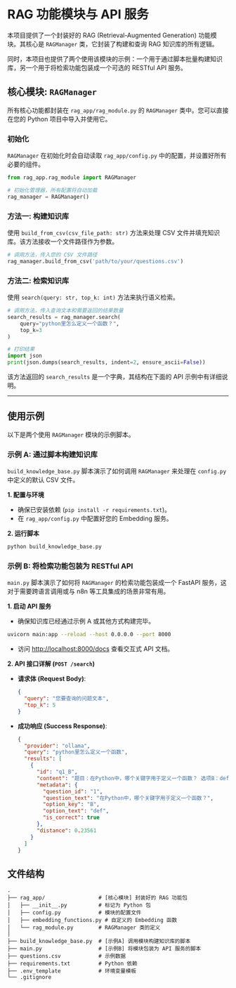 # RAG 功能模块与 API 服务

本项目提供了一个封装好的 RAG (Retrieval-Augmented Generation) 功能模块。其核心是 `RAGManager` 类，它封装了构建和查询 RAG 知识库的所有逻辑。

同时，本项目也提供了两个使用该模块的示例：一个用于通过脚本批量构建知识库，另一个用于将检索功能包装成一个可选的 RESTful API 服务。

## 核心模块: `RAGManager`

所有核心功能都封装在 `rag_app/rag_module.py` 的 `RAGManager` 类中。您可以直接在您的 Python 项目中导入并使用它。

### 初始化

`RAGManager` 在初始化时会自动读取 `rag_app/config.py` 中的配置，并设置好所有必要的组件。

```python
from rag_app.rag_module import RAGManager

# 初始化管理器，所有配置将自动加载
rag_manager = RAGManager()
```

### 方法一: 构建知识库

使用 `build_from_csv(csv_file_path: str)` 方法来处理 CSV 文件并填充知识库。该方法接收一个文件路径作为参数。

```python
# 调用方法，传入您的 CSV 文件路径
rag_manager.build_from_csv('path/to/your/questions.csv')
```

### 方法二: 检索知识库

使用 `search(query: str, top_k: int)` 方法来执行语义检索。

```python
# 调用方法，传入查询文本和需要返回的结果数量
search_results = rag_manager.search(
    query="python里怎么定义一个函数？", 
    top_k=3
)

# 打印结果
import json
print(json.dumps(search_results, indent=2, ensure_ascii=False))
```
该方法返回的 `search_results` 是一个字典，其结构在下面的 API 示例中有详细说明。

---

## 使用示例

以下是两个使用 `RAGManager` 模块的示例脚本。

### 示例 A: 通过脚本构建知识库

`build_knowledge_base.py` 脚本演示了如何调用 `RAGManager` 来处理在 `config.py` 中定义的默认 CSV 文件。

**1. 配置与环境**
   - 确保已安装依赖 (`pip install -r requirements.txt`)。
   - 在 `rag_app/config.py` 中配置好您的 Embedding 服务。

**2. 运行脚本**
   ```bash
   python build_knowledge_base.py
   ```

### 示例 B: 将检索功能包装为 RESTful API

`main.py` 脚本演示了如何将 `RAGManager` 的检索功能包装成一个 FastAPI 服务，这对于需要跨语言调用或与 n8n 等工具集成的场景非常有用。

**1. 启动 API 服务**
   - 确保知识库已经通过示例 A 或其他方式构建完毕。
   ```bash
   uvicorn main:app --reload --host 0.0.0.0 --port 8000
   ```
   - 访问 [http://localhost:8000/docs](http://localhost:8000/docs) 查看交互式 API 文档。

**2. API 接口详解 (`POST /search`)**

   - **请求体 (Request Body)**:
     ```json
     {
       "query": "您要查询的问题文本",
       "top_k": 5
     }
     ```

   - **成功响应 (Success Response)**:
     ```json
     {
       "provider": "ollama", 
       "query": "python里怎么定义一个函数",
       "results": [
         {
           "id": "q1_B",
           "content": "题目：在Python中，哪个关键字用于定义一个函数？ 选项B：def",
           "metadata": {
             "question_id": "1",
             "question_text": "在Python中，哪个关键字用于定义一个函数？",
             "option_key": "B",
             "option_text": "def",
             "is_correct": true
           },
           "distance": 0.23561
         }
       ]
     }
     ```

## 文件结构

```
.
├── rag_app/                 # [核心模块] 封装好的 RAG 功能包
│   ├── __init__.py          # 标记为 Python 包
│   ├── config.py            # 模块的配置文件
│   ├── embedding_functions.py # 自定义的 Embedding 函数
│   └── rag_module.py        # RAGManager 类的定义
│
├── build_knowledge_base.py  # [示例A] 调用模块构建知识库的脚本
├── main.py                  # [示例B] 将模块包装为 API 服务的脚本
├── questions.csv            # 示例数据
├── requirements.txt         # Python 依赖
├── .env_template            # 环境变量模板
└── .gitignore               
``` 